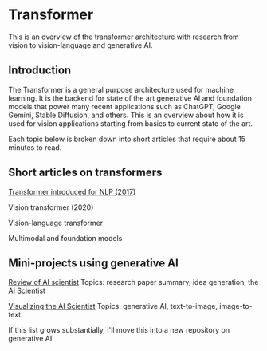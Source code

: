 # Transformer
This is an overview of the transformer architecture with research from vision to vision-language and generative AI. 

## Introduction
The Transformer is a general purpose architecture used for machine learning. It is the backend for state of the art generative AI and foundation models that power many recent applications such as ChatGPT, Google Gemini, Stable Diffusion, and others. This is an overview about how it is used for vision applications starting from basics to current state of the art. 

Each topic below is broken down into short articles that require about 15 minutes to read.

## Short articles on transformers

[Transformer introduced for NLP (2017)](https://github.com/TestLinkOpenSourceTRMS/testlink-code)

Vision transformer (2020)

Vision-language transformer

Multimodal and foundation models

## Mini-projects using generative AI

[Review of AI scientist](https://medium.com/@erikntaylor/review-of-ai-scientist-and-related-2024-papers-by-a-human-scientist-with-help-from-gpt-4o-b53c101943ac)
Topics: research paper summary, idea generation, the AI Scientist 

[Visualizing the AI Scientist](https://medium.com/@erikntaylor/visualizing-the-ai-scientist-2aa820ffe1f6)
Topics: generative AI, text-to-image, image-to-text.

If this list grows substantially, I'll move this into a new repository on generative AI.

